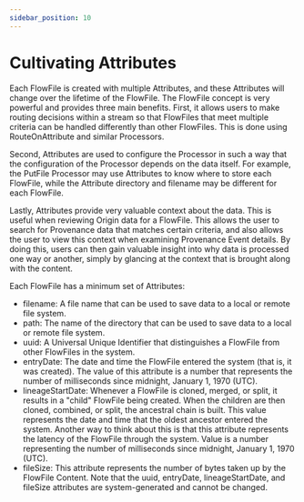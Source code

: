 ```yaml
---
sidebar_position: 10
---
```


# Cultivating Attributes

Each FlowFile is created with multiple Attributes, and these Attributes will change over the lifetime of the FlowFile. The FlowFile concept is very powerful and provides three main benefits. First, it allows users to make routing decisions within a stream so that FlowFiles that meet multiple criteria can be handled differently than other FlowFiles. This is done using RouteOnAttribute and similar Processors.

Second, Attributes are used to configure the Processor in such a way that the configuration of the Processor depends on the data itself. For example, the PutFile Processor may use Attributes to know where to store each FlowFile, while the Attribute directory and filename may be different for each FlowFile.

Lastly, Attributes provide very valuable context about the data. This is useful when reviewing Origin data for a FlowFile. This allows the user to search for Provenance data that matches certain criteria, and also allows the user to view this context when examining Provenance Event details. By doing this, users can then gain valuable insight into why data is processed one way or another, simply by glancing at the context that is brought along with the content.

Each FlowFile has a minimum set of Attributes:

- filename: A file name that can be used to save data to a local or remote file system.
- path: The name of the directory that can be used to save data to a local or remote file system.
- uuid: A Universal Unique Identifier that distinguishes a FlowFile from other FlowFiles in the system.
- entryDate: The date and time the FlowFile entered the system (that is, it was created). The value of this attribute is a number that represents the number of milliseconds since midnight, January 1, 1970 (UTC).
- lineageStartDate: Whenever a FlowFile is cloned, merged, or split, it results in a "child" FlowFile being created. When the children are then cloned, combined, or split, the ancestral chain is built. This value represents the date and time that the oldest ancestor entered the system. Another way to think about this is that this attribute represents the latency of the FlowFile through the system. Value is a number representing the number of milliseconds since midnight, January 1, 1970 (UTC).
- fileSize: This attribute represents the number of bytes taken up by the FlowFile Content. Note that the uuid, entryDate, lineageStartDate, and fileSize attributes are system-generated and cannot be changed.

